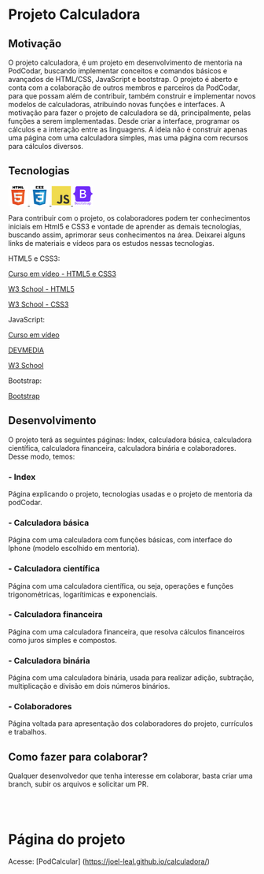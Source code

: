 # Projeto Calculadora

## Motivação

O projeto calculadora, é um projeto em desenvolvimento de mentoria na PodCodar, buscando implementar conceitos e comandos básicos e avançados de HTML/CSS, JavaScript e bootstrap. O projeto é aberto e conta com a colaboração de outros membros e parceiros da PodCodar, para que possam além de contribuir, também construir e implementar novos modelos de calculadoras, atribuindo novas funções e interfaces. A motivação para fazer o projeto de calculadora se dá, principalmente, pelas funções a serem implementadas. Desde criar a interface, programar os cálculos e a interação entre as linguagens. A ideia não é construir apenas uma página com uma calculadora simples, mas uma página com recursos para cálculos diversos.

## Tecnologias

<!--
![](https://raw.githubusercontent.com/devicons/devicon/master/icons/html5/html5-original-wordmark.svg)
![](https://raw.githubusercontent.com/devicons/devicon/master/icons/css3/css3-original-wordmark.svg)
![](https://raw.githubusercontent.com/devicons/devicon/master/icons/css3/css3-original-wordmark.svg)
![](https://raw.githubusercontent.com/devicons/devicon/master/icons/bootstrap/bootstrap-plain-wordmark.svg) -->

<p align="left">
<a href="https://www.w3.org/html/" target="_blank"> <img src="https://raw.githubusercontent.com/devicons/devicon/master/icons/html5/html5-original-wordmark.svg" alt="html5" width="40" height="40"/> </a> <a href="https://www.w3schools.com/css/" target="_blank"> <img src="https://raw.githubusercontent.com/devicons/devicon/master/icons/css3/css3-original-wordmark.svg" alt="css3" width="40" height="40"/> </a>
<a href="https://developer.mozilla.org/en-US/docs/Web/JavaScript" target="_blank"> <img src="https://raw.githubusercontent.com/devicons/devicon/master/icons/javascript/javascript-original.svg" alt="javascript" width="40" height="40"/> </a>
<a href="https://getbootstrap.com" target="_blank"> <img src="https://raw.githubusercontent.com/devicons/devicon/master/icons/bootstrap/bootstrap-plain-wordmark.svg" alt="bootstrap" width="40" height="40"/> </a></p>

Para contribuir com o projeto, os colaboradores podem ter conhecimentos iniciais em Html5 e CSS3 e vontade de aprender as demais tecnologias, buscando assim, aprimorar seus conhecimentos na área. Deixarei alguns links de materiais e vídeos para os estudos nessas tecnologias.

HTML5 e CSS3:

[Curso em vídeo - HTML5 e CSS3](https://www.youtube.com/watch?v=Ejkb_YpuHWs&list=PLHz_AreHm4dkZ9-atkcmcBaMZdmLHft8n)

[W3 School - HTML5](https://www.w3schools.com/html/)

[W3 School - CSS3](https://www.w3schools.com/css/default.asp)

JavaScript:

[Curso em vídeo](https://www.youtube.com/watch?v=BXqUH86F-kA&list=PLntvgXM11X6pi7mW0O4ZmfUI1xDSIbmTm)

[DEVMEDIA](https://www.devmedia.com.br/javascript/)

[W3 School](https://www.w3schools.com/js/default.asp)

Bootstrap:

[Bootstrap](https://getbootstrap.com/)

## Desenvolvimento

O projeto terá as seguintes páginas: Index, calculadora básica, calculadora científica, calculadora financeira, calculadora binária e colaboradores. Desse modo, temos:

### - Index

Página explicando o projeto, tecnologias usadas e o projeto de mentoria da podCodar.

### - Calculadora básica

Página com uma calculadora com funções básicas, com interface do Iphone (modelo escolhido em mentoria).

### - Calculadora científica

Página com uma calculadora científica, ou seja, operações e funções trigonométricas, logarítimicas e exponenciais.

### - Calculadora financeira

Página com uma calculadora financeira, que resolva cálculos financeiros como juros simples e compostos.

### - Calculadora binária

Página com uma calculadora binária, usada para realizar adição, subtração, multiplicação e divisão em dois números binários.

### - Colaboradores

Página voltada para apresentação dos colaboradores do projeto, currículos e trabalhos.

## Como fazer para colaborar?

Qualquer desenvolvedor que tenha interesse em colaborar, basta criar uma branch, subir os arquivos e solicitar um PR.

<br> <br>

# Página do projeto

Acesse: [PodCalcular] (https://joel-leal.github.io/calculadora/)
